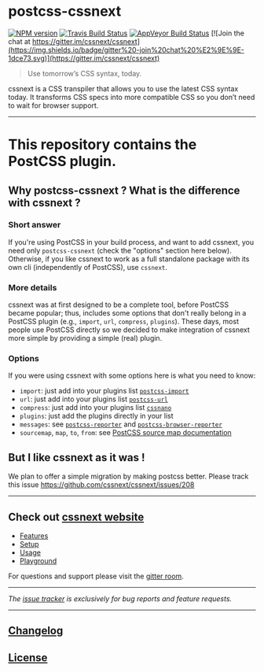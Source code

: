 # postcss-cssnext

[![NPM version](http://img.shields.io/npm/v/postcss-cssnext.svg?style=flat)](https://www.npmjs.org/package/postcss-cssnext)
[![Travis Build Status](https://img.shields.io/travis/cssnext/postcss-cssnext.svg?label=unix%20build)](https://travis-ci.org/cssnext/postcss-cssnext)
[![AppVeyor Build Status](https://img.shields.io/appveyor/ci/MoOx/postcss-cssnext.svg?label=windows%20build)](https://ci.appveyor.com/project/MoOx/postcss-cssnext)
[![Join the chat at https://gitter.im/cssnext/cssnext](https://img.shields.io/badge/gitter%20-join%20chat%20%E2%9E%9E-1dce73.svg)](https://gitter.im/cssnext/cssnext)


> Use tomorrow’s CSS syntax, today.

cssnext is a CSS transpiler that allows you to use the latest CSS syntax today.
It transforms CSS specs into more compatible CSS so you don’t need to wait for browser support.

---

# This repository contains the PostCSS plugin.

## Why **postcss-cssnext** ? What is the difference with **cssnext** ?

### Short answer

If you're using PostCSS in your build process, and want to add cssnext, you need only `postcss-cssnext`
(check the "options" section here below).
Otherwise, if you like cssnext to work as a full standalone package with its own cli
(independently of PostCSS), use `cssnext`.

### More details

cssnext was at first designed to be a complete tool, before PostCSS became
popular; thus, includes some options that don't really belong in a PostCSS
plugin (e.g., `import`, `url`, `compress`, `plugins`).
These days, most people use PostCSS directly so we decided to make integration of
cssnext more simple by providing a simple (real) plugin.

### Options

If you were using cssnext with some options here is what you need to know:

- `import`: just add into your plugins list
  [`postcss-import`](https://github.com/postcss/postcss-import)
- `url`: just add into your plugins list
  [`postcss-url`](https://github.com/postcss/postcss-url)
- `compress`: just add into your plugins list
  [`cssnano`](https://github.com/ben-eb/cssnano)
- `plugins`: just add the plugins directly in your list
- `messages`: see
  [`postcss-reporter`](https://github.com/postcss/postcss-reporter)
  and
  [`postcss-browser-reporter`](https://github.com/postcss/postcss-browser-reporter)
- `sourcemap`, `map`, `to`, `from`: see
  [PostCSS source map documentation](https://github.com/postcss/postcss#source-map)


## But I like cssnext as it was !

We plan to offer a simple migration by making postcss better.
Please track this issue https://github.com/cssnext/cssnext/issues/208

---

## Check out [cssnext website](http://cssnext.io/)

- [Features](http://cssnext.io/features/)
- [Setup](http://cssnext.io/setup/)
- [Usage](http://cssnext.io/usage/)
- [Playground](http://cssnext.io/playground/)

For questions and support please visit the
[gitter room](https://gitter.im/cssnext/cssnext).

---

_The [issue tracker](https://github.com/cssnext/cssnext/issues) is exclusively for bug reports and feature requests._

---

## [Changelog](CHANGELOG.md)

## [License](LICENSE)
